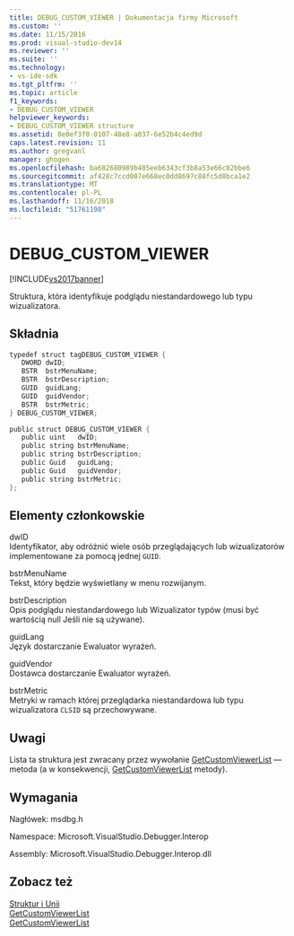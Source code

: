 ```yaml
---
title: DEBUG_CUSTOM_VIEWER | Dokumentacja firmy Microsoft
ms.custom: ''
ms.date: 11/15/2016
ms.prod: visual-studio-dev14
ms.reviewer: ''
ms.suite: ''
ms.technology:
- vs-ide-sdk
ms.tgt_pltfrm: ''
ms.topic: article
f1_keywords:
- DEBUG_CUSTOM_VIEWER
helpviewer_keywords:
- DEBUG_CUSTOM_VIEWER structure
ms.assetid: 8e0ef3f0-0107-48e8-a037-6e52b4c4ed9d
caps.latest.revision: 11
ms.author: gregvanl
manager: ghogen
ms.openlocfilehash: ba682680989b405eeb6343cf3b8a53e66c82bbe6
ms.sourcegitcommit: af428c7ccd007e668ec0dd8697c88fc5d8bca1e2
ms.translationtype: MT
ms.contentlocale: pl-PL
ms.lasthandoff: 11/16/2018
ms.locfileid: "51761198"
---
```

# <a name="debugcustomviewer"></a>DEBUG_CUSTOM_VIEWER
[!INCLUDE[vs2017banner](../../../includes/vs2017banner.md)]

Struktura, która identyfikuje podglądu niestandardowego lub typu wizualizatora.  
  
## <a name="syntax"></a>Składnia  
  
```cpp  
typedef struct tagDEBUG_CUSTOM_VIEWER {  
   DWORD dwID;  
   BSTR  bstrMenuName;  
   BSTR  bstrDescription;  
   GUID  guidLang;  
   GUID  guidVendor;  
   BSTR  bstrMetric;  
} DEBUG_CUSTOM_VIEWER;  
```  
  
```csharp  
public struct DEBUG_CUSTOM_VIEWER {  
   public uint   dwID;  
   public string bstrMenuName;  
   public string bstrDescription;  
   public Guid   guidLang;  
   public Guid   guidVendor;  
   public string bstrMetric;  
};  
```  
  
## <a name="members"></a>Elementy członkowskie  
 dwID  
 Identyfikator, aby odróżnić wiele osób przeglądających lub wizualizatorów implementowane za pomocą jednej `GUID`.  
  
 bstrMenuName  
 Tekst, który będzie wyświetlany w menu rozwijanym.  
  
 bstrDescription  
 Opis podglądu niestandardowego lub Wizualizator typów (musi być wartością null Jeśli nie są używane).  
  
 guidLang  
 Język dostarczanie Ewaluator wyrażeń.  
  
 guidVendor  
 Dostawca dostarczanie Ewaluator wyrażeń.  
  
 bstrMetric  
 Metryki w ramach której przeglądarka niestandardowa lub typu wizualizatora `CLSID` są przechowywane.  
  
## <a name="remarks"></a>Uwagi  
 Lista ta struktura jest zwracany przez wywołanie [GetCustomViewerList](../../../extensibility/debugger/reference/idebugproperty3-getcustomviewerlist.md) — metoda (a w konsekwencji, [GetCustomViewerList](../../../extensibility/debugger/reference/ieevisualizerservice-getcustomviewerlist.md) metody).  
  
## <a name="requirements"></a>Wymagania  
 Nagłówek: msdbg.h  
  
 Namespace: Microsoft.VisualStudio.Debugger.Interop  
  
 Assembly: Microsoft.VisualStudio.Debugger.Interop.dll  
  
## <a name="see-also"></a>Zobacz też  
 [Struktur i Unii](../../../extensibility/debugger/reference/structures-and-unions.md)   
 [GetCustomViewerList](../../../extensibility/debugger/reference/idebugproperty3-getcustomviewerlist.md)   
 [GetCustomViewerList](../../../extensibility/debugger/reference/ieevisualizerservice-getcustomviewerlist.md)

